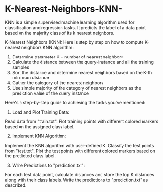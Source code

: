 # K-Nearest-Neighbors-KNN-
KNN is a simple supervised machine learning algorithm used for classification and regression tasks. It predicts the label of a data point based on the majority class of its k nearest neighbors.

K-Nearest Neighbors (KNN):
Here is step by step on how to compute K-nearest neighbors KNN algorithm:
1. Determine parameter K = number of nearest neighbors
2. Calculate the distance between the query-instance and all the training samples
3. Sort the distance and determine nearest neighbors based on the K-th minimum distance
4. Gather the category of the nearest neighbors
5. Use simple majority of the category of nearest neighbors as the prediction value of the
query instance

Here's a step-by-step guide to achieving the tasks you've mentioned:
1. Load and Plot Training Data:

Read data from "train.txt".
Plot training points with different colored markers based on the assigned class label.

2. Implement KNN Algorithm:

Implement the KNN algorithm with user-defined K.
Classify the test points from "test.txt".
Plot the test points with different colored markers based on the predicted class label.

3. Write Predictions to "prediction.txt":

For each test data point, calculate distances and store the top K distances along with their class labels.
Write the predictions to "prediction.txt" as described.
